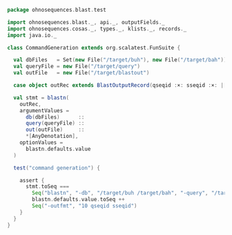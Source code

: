 
```scala
package ohnosequences.blast.test

import ohnosequences.blast._, api._, outputFields._
import ohnosequences.cosas._, types._, klists._, records._
import java.io._

class CommandGeneration extends org.scalatest.FunSuite {

  val dbFiles   = Set(new File("/target/buh"), new File("/target/bah"))
  val queryFile = new File("/target/query")
  val outFile   = new File("/target/blastout")

  case object outRec extends BlastOutputRecord(qseqid :×: sseqid :×: |[AnyOutputField])

  val stmt = blastn(
    outRec,
    argumentValues =
      db(dbFiles)      ::
      query(queryFile) ::
      out(outFile)     ::
      *[AnyDenotation],
    optionValues =
      blastn.defaults.value
  )

  test("command generation") {

    assert {
      stmt.toSeq ===
        Seq("blastn", "-db", "/target/buh /target/bah", "-query", "/target/query", "-out", "/target/blastout") ++
        blastn.defaults.value.toSeq ++
        Seq("-outfmt", "10 qseqid sseqid")
    }
  }
}

```




[main/scala/api/commands/blastn.scala]: ../../main/scala/api/commands/blastn.scala.md
[main/scala/api/commands/blastp.scala]: ../../main/scala/api/commands/blastp.scala.md
[main/scala/api/commands/blastx.scala]: ../../main/scala/api/commands/blastx.scala.md
[main/scala/api/commands/makeblastdb.scala]: ../../main/scala/api/commands/makeblastdb.scala.md
[main/scala/api/commands/tblastn.scala]: ../../main/scala/api/commands/tblastn.scala.md
[main/scala/api/commands/tblastx.scala]: ../../main/scala/api/commands/tblastx.scala.md
[main/scala/api/expressions.scala]: ../../main/scala/api/expressions.scala.md
[main/scala/api/options.scala]: ../../main/scala/api/options.scala.md
[main/scala/api/outputFields.scala]: ../../main/scala/api/outputFields.scala.md
[main/scala/api/package.scala]: ../../main/scala/api/package.scala.md
[test/scala/CommandGeneration.scala]: CommandGeneration.scala.md
[test/scala/OutputFieldsSpecification.scala]: OutputFieldsSpecification.scala.md
[test/scala/OutputParsing.scala]: OutputParsing.scala.md